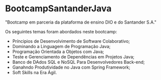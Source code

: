 # BootcampSantanderJava

"Bootcamp em parceria da plataforma de ensino DIO e do Santander S.A."

Os seguintes temas foram abordados neste bootcamp:
* Príncipios de Desenvolvimento de Software Colaborativo;
* Dominando a Linguagem de Programação Java;
* Programação Orientada a Objetos com Java;
* Teste e Gerenciamento de Dependências em Projetos Java;
* Banco de DAdos SQL e NoSQL Para Desenvolvedores Back-end;
* Ganahndo Produtividade no Java com Spring Framework;
* Soft Skills na Era Ágil.

